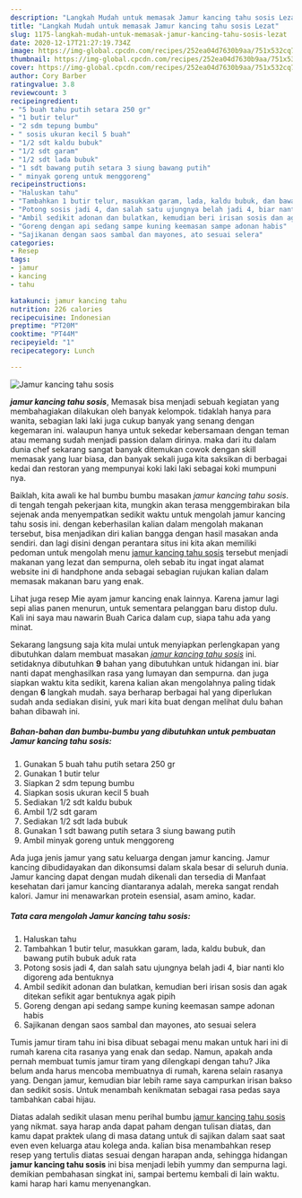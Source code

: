 ```yaml
---
description: "Langkah Mudah untuk memasak Jamur kancing tahu sosis Lezat"
title: "Langkah Mudah untuk memasak Jamur kancing tahu sosis Lezat"
slug: 1175-langkah-mudah-untuk-memasak-jamur-kancing-tahu-sosis-lezat
date: 2020-12-17T21:27:19.734Z
image: https://img-global.cpcdn.com/recipes/252ea04d7630b9aa/751x532cq70/jamur-kancing-tahu-sosis-foto-resep-utama.jpg
thumbnail: https://img-global.cpcdn.com/recipes/252ea04d7630b9aa/751x532cq70/jamur-kancing-tahu-sosis-foto-resep-utama.jpg
cover: https://img-global.cpcdn.com/recipes/252ea04d7630b9aa/751x532cq70/jamur-kancing-tahu-sosis-foto-resep-utama.jpg
author: Cory Barber
ratingvalue: 3.8
reviewcount: 3
recipeingredient:
- "5 buah tahu putih setara 250 gr"
- "1 butir telur"
- "2 sdm tepung bumbu"
- " sosis ukuran kecil 5 buah"
- "1/2 sdt kaldu bubuk"
- "1/2 sdt garam"
- "1/2 sdt lada bubuk"
- "1 sdt bawang putih setara 3 siung bawang putih"
- " minyak goreng untuk menggoreng"
recipeinstructions:
- "Haluskan tahu"
- "Tambahkan 1 butir telur, masukkan garam, lada, kaldu bubuk, dan bawang putih bubuk aduk rata"
- "Potong sosis jadi 4, dan salah satu ujungnya belah jadi 4, biar nanti klo digoreng ada bentuknya"
- "Ambil sedikit adonan dan bulatkan, kemudian beri irisan sosis dan agak ditekan sefikit agar bentuknya agak pipih"
- "Goreng dengan api sedang sampe kuning keemasan sampe adonan habis"
- "Sajikanan dengan saos sambal dan mayones, ato sesuai selera"
categories:
- Resep
tags:
- jamur
- kancing
- tahu

katakunci: jamur kancing tahu 
nutrition: 226 calories
recipecuisine: Indonesian
preptime: "PT20M"
cooktime: "PT44M"
recipeyield: "1"
recipecategory: Lunch

---
```



![Jamur kancing tahu sosis](https://img-global.cpcdn.com/recipes/252ea04d7630b9aa/751x532cq70/jamur-kancing-tahu-sosis-foto-resep-utama.jpg)

<b><i>jamur kancing tahu sosis</i></b>, Memasak bisa menjadi sebuah kegiatan yang membahagiakan dilakukan oleh banyak kelompok. tidaklah hanya para wanita, sebagian laki laki juga cukup banyak yang senang dengan kegemaran ini. walaupun hanya untuk sekedar kebersamaan dengan teman atau memang sudah menjadi passion dalam dirinya. maka dari itu dalam dunia chef sekarang sangat banyak ditemukan cowok dengan skill memasak yang luar biasa, dan banyak sekali juga kita saksikan di berbagai kedai dan restoran yang mempunyai koki laki laki sebagai koki mumpuni nya.

Baiklah, kita awali ke hal bumbu bumbu masakan <i>jamur kancing tahu sosis</i>. di tengah tengah pekerjaan kita, mungkin akan terasa menggembirakan bila sejenak anda menyempatkan sedikit waktu untuk mengolah jamur kancing tahu sosis ini. dengan keberhasilan kalian dalam mengolah makanan tersebut, bisa menjadikan diri kalian bangga dengan hasil masakan anda sendiri. dan lagi disini dengan perantara situs ini kita akan memiliki pedoman untuk mengolah menu <u>jamur kancing tahu sosis</u> tersebut menjadi makanan yang lezat dan sempurna, oleh sebab itu ingat ingat alamat website ini di handphone anda sebagai sebagian rujukan kalian dalam memasak makanan baru yang enak.

Lihat juga resep Mie ayam jamur kancing enak lainnya. Karena jamur lagi sepi alias panen menurun, untuk sementara pelanggan baru distop dulu. Kali ini saya mau nawarin Buah Carica dalam cup, siapa tahu ada yang minat.


Sekarang langsung saja kita mulai untuk menyiapkan perlengkapan yang dibutuhkan dalam membuat masakan <u><i>jamur kancing tahu sosis</i></u> ini. setidaknya dibutuhkan <b>9</b> bahan yang dibutuhkan untuk hidangan ini. biar nanti dapat menghasilkan rasa yang lumayan dan sempurna. dan juga siapkan waktu kita sedikit, karena kalian akan mengolahnya paling tidak dengan <b>6</b> langkah mudah. saya berharap berbagai hal yang diperlukan sudah anda sediakan disini, yuk mari kita buat dengan melihat dulu bahan bahan dibawah ini.

<!--inarticleads1-->

##### Bahan-bahan dan bumbu-bumbu yang dibutuhkan untuk pembuatan Jamur kancing tahu sosis:

1. Gunakan 5 buah tahu putih setara 250 gr
1. Gunakan 1 butir telur
1. Siapkan 2 sdm tepung bumbu
1. Siapkan  sosis ukuran kecil 5 buah
1. Sediakan 1/2 sdt kaldu bubuk
1. Ambil 1/2 sdt garam
1. Sediakan 1/2 sdt lada bubuk
1. Gunakan 1 sdt bawang putih setara 3 siung bawang putih
1. Ambil  minyak goreng untuk menggoreng


Ada juga jenis jamur yang satu keluarga dengan jamur kancing. Jamur kancing dibudidayakan dan dikonsumsi dalam skala besar di seluruh dunia. Jamur kancing dapat dengan mudah dikenali dan tersedia di Manfaat kesehatan dari jamur kancing diantaranya adalah, mereka sangat rendah kalori. Jamur ini menawarkan protein esensial, asam amino, kadar. 

<!--inarticleads2-->

##### Tata cara mengolah Jamur kancing tahu sosis:

1. Haluskan tahu
1. Tambahkan 1 butir telur, masukkan garam, lada, kaldu bubuk, dan bawang putih bubuk aduk rata
1. Potong sosis jadi 4, dan salah satu ujungnya belah jadi 4, biar nanti klo digoreng ada bentuknya
1. Ambil sedikit adonan dan bulatkan, kemudian beri irisan sosis dan agak ditekan sefikit agar bentuknya agak pipih
1. Goreng dengan api sedang sampe kuning keemasan sampe adonan habis
1. Sajikanan dengan saos sambal dan mayones, ato sesuai selera


Tumis jamur tiram tahu ini bisa dibuat sebagai menu makan untuk hari ini di rumah karena cita rasanya yang enak dan sedap. Namun, apakah anda pernah membuat tumis jamur tiram yang dilengkapi dengan tahu? Jika belum anda harus mencoba membuatnya di rumah, karena selain rasanya yang. Dengan jamur, kemudian biar lebih rame saya campurkan irisan bakso dan sedikit sosis. Untuk menambah kenikmatan sebagai rasa pedas saya tambahkan cabai hijau. 

Diatas adalah sedikit ulasan menu perihal bumbu <u>jamur kancing tahu sosis</u> yang nikmat. saya harap anda dapat paham dengan tulisan diatas, dan kamu dapat praktek ulang di masa datang untuk di sajikan dalam saat saat even even keluarga atau kolega anda. kalian bisa menambahkan resep resep yang tertulis diatas sesuai dengan harapan anda, sehingga hidangan <b>jamur kancing tahu sosis</b> ini bisa menjadi lebih yummy dan sempurna lagi. demikian pembahasan singkat ini, sampai bertemu kembali di lain waktu. kami harap hari kamu menyenangkan.
